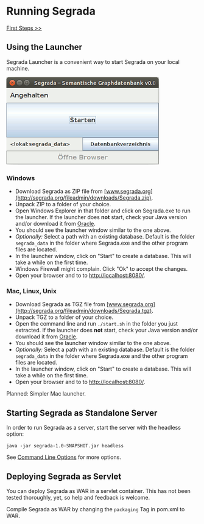 # Running Segrada

[First Steps >>](tutorial01.md)

## Using the Launcher

Segrada Launcher is a convenient way to start Segrada on your local machine.

![Segrada launcher](SegradaLauncher.png "Segrada launcher")

### Windows

* Download Segrada as ZIP file from [www.segrada.org](http://segrada.org/fileadmin/downloads/Segrada.zip).
* Unpack ZIP to a folder of your choice.
* Open Windows Explorer in that folder and click on Segrada.exe to run the launcher. If the launcher does **not** start,
  check your Java version and/or download it from [Oracle](https://www.java.com/).
* You should see the launcher window similar to the one above.
* _Optionally:_ Select a path with an existing database. Default is the folder `segrada_data` in the folder where
  Segrada.exe and the other program files are located. 
* In the launcher window, click on "Start" to create a database. This will take a while on the first time.
* Windows Firewall might complain. Click "Ok" to accept the changes.
* Open your browser and to to [http://localhost:8080/](http://localhost:8080/).

### Mac, Linux, Unix

* Download Segrada as TGZ file from [www.segrada.org](http://segrada.org/fileadmin/downloads/Segrada.tgz).
* Unpack TGZ to a folder of your choice.
* Open the command line and run `./start.sh` in the folder you just extracted. If the launcher does **not** start,
  check your Java version and/or download it from [Oracle](https://www.java.com/).
* You should see the launcher window similar to the one above.
* _Optionally:_ Select a path with an existing database. Default is the folder `segrada_data` in the folder where
  Segrada.exe and the other program files are located. 
* In the launcher window, click on "Start" to create a database. This will take a while on the first time.
* Open your browser and to to [http://localhost:8080/](http://localhost:8080/).

Planned: Simpler Mac launcher.


## Starting Segrada as Standalone Server

In order to run Segrada as a server, start the server with the headless option:

    java -jar segrada-1.0-SNAPSHOT.jar headless

See [Command Line Options](command_line_options.md) for more options.


## Deploying Segrada as Servlet

You can deploy Segrada as WAR in a servlet container. This has not been tested thoroughly, yet, so help and feedback
is welcome.

Compile Segrada as WAR by changing the `packaging` Tag in pom.xml to WAR.